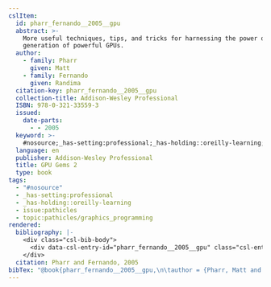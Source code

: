 ```yaml
---
cslItem:
  id: pharr_fernando__2005__gpu
  abstract: >-
    More useful techniques, tips, and tricks for harnessing the power of the new
    generation of powerful GPUs.
  author:
    - family: Pharr
      given: Matt
    - family: Fernando
      given: Randima
  citation-key: pharr_fernando__2005__gpu
  collection-title: Addison-Wesley Professional
  ISBN: 978-0-321-33559-3
  issued:
    date-parts:
      - - 2005
  keyword: >-
    #nosource;_has-setting:professional;_has-holding::oreilly-learning;collection::pathicles::graphics_programming
  language: en
  publisher: Addison-Wesley Professional
  title: GPU Gems 2
  type: book
tags:
  - "#nosource"
  - _has-setting:professional
  - _has-holding::oreilly-learning
  - issue:pathicles
  - topic:pathicles/graphics_programming
rendered:
  bibliography: |-
    <div class="csl-bib-body">
      <div data-csl-entry-id="pharr_fernando__2005__gpu" class="csl-entry">Pharr, M. and Fernando, R. 2005 <i>GPU Gems 2</i>. Addison-Wesley Professional (Addison-Wesley Professional).</div>
    </div>
  citation: Pharr and Fernando, 2005
bibTex: "@book{pharr_fernando__2005__gpu,\n\tauthor = {Pharr, Matt and Fernando, Randima},\n\tseries = {Addison-{Wesley} {Professional}},\n\tyear = {2005},\n\tpublisher = {Addison-Wesley Professional},\n\ttitle = {GPU {Gems} 2},\n}\n\n"
---
```

